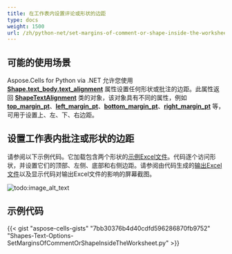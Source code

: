 ```yaml
---
title: 在工作表内设置评论或形状的边距
type: docs
weight: 1500
url: /zh/python-net/set-margins-of-comment-or-shape-inside-the-worksheet/
---
```


## **可能的使用场景**

Aspose.Cells for Python via .NET 允许您使用 [**Shape.text_body.text_alignment**](https://reference.aspose.com/cells/python-net/aspose.cells.drawing.texts/fontsettingcollection/text_alignment) 属性设置任何形状或批注的边距。此属性返回 [**ShapeTextAlignment**](https://reference.aspose.com/cells/python-net/aspose.cells.drawing.texts/shapetextalignment) 类的对象，该对象具有不同的属性，例如 [**top_margin_pt**](https://reference.aspose.com/cells/python-net/aspose.cells.drawing.texts/shapetextalignment/top_margin_pt)、[**left_margin_pt**](https://reference.aspose.com/cells/python-net/aspose.cells.drawing.texts/shapetextalignment/left_margin_pt)、[**bottom_margin_pt**](https://reference.aspose.com/cells/python-net/aspose.cells.drawing.texts/shapetextalignment/bottom_margin_pt)、[**right_margin_pt**](https://reference.aspose.com/cells/python-net/aspose.cells.drawing.texts/shapetextalignment/right_margin_pt) 等，可用于设置上、左、下、右边距。

## **设置工作表内批注或形状的边距**

请参阅以下示例代码。它加载包含两个形状的[示例Excel文件](61767851.xlsx)。代码逐个访问形状，并设置它们的顶部、左侧、底部和右侧边距。请参阅由代码生成的[输出Excel文件](61767852.xlsx)以及显示代码对输出Excel文件的影响的屏幕截图。

![todo:image_alt_text](set-margins-of-comment-or-shape-inside-the-worksheet_1.png)

## **示例代码**

{{< gist "aspose-cells-gists" "7bb30376b4d40cdfd596286870fb9752" "Shapes-Text-Options-SetMarginsOfCommentOrShapeInsideTheWorksheet.py" >}}
